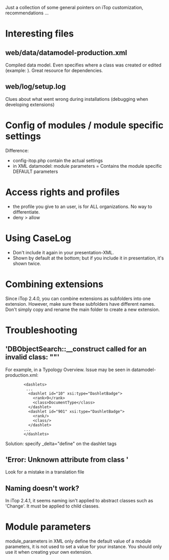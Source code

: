 Just a collection of some general pointers on iTop customization, recommendations ...


# Interesting files
## web/data/datamodel-production.xml 
Compiled data model. Even specifies where a class was created or edited (example: <class id="IOSVersion" _created_in="itop-config-mgmt" _altered_in="itop-config-mgmt"> ). Great resource for dependencies.

## web/log/setup.log
Clues about what went wrong during installations (debugging when developing extensions)
            
# Config of modules / module specific settings
Difference:
* config-itop.php contain the actual settings
* in XML datamodel: module parameters = Contains the module specific DEFAULT parameters

# Access rights and profiles
* the profile you give to an user, is for ALL organizations. No way to differentiate.
* deny > allow


# Using CaseLog
* Don't include it again in your presentation-XML. 
* Shown by default at the bottom; but if you include it in presentation, it's shown twice.

# Combining extensions
Since iTop 2.4.0, you can combine extensions as subfolders into one extension. However, make sure these subfolders have different names. Don't simply copy and rename the main folder to create a new extension.

# Troubleshooting

## 'DBObjectSearch::__construct called for an invalid class: ""'
For example, in a Typology Overview. Issue may be seen in datamodel-production.xml:

            <dashlets>
             ...
              <dashlet id="10" xsi:type="DashletBadge">
                <rank>9</rank>
                <class>DocumentType</class>
              </dashlet>
              <dashlet id="901" xsi:type="DashletBadge">
                <rank/>
                <class/>
              </dashlet>
            ...
            </dashlets>

Solution: specify _delta="define" on the dashlet tags


## 'Error: Unknown attribute <attribute name> from class <class name>'
Look for a mistake in a translation file

## Naming doesn't work?
In iTop 2.4.1, it seems naming isn't applied to abstract classes such as 'Change'. It must be applied to child classes.



# Module parameters
module_parameters in XML only define the default value of a module parameters, it is not used to set a value for your instance. You should only use it when creating your own extension. 
